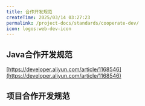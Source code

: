 ```yaml
---
title: 合作开发规范
createTime: 2025/03/14 03:27:23
permalink: /project-docs/standards/cooperate-dev/
icon: logos:web-dev-icon
---
```



## Java合作开发规范

[https://developer.aliyun.com/article/1168546](https://developer.aliyun.com/article/1168546)

## 项目合作开发规范

